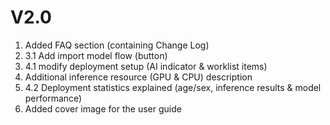 # V2.0

1. Added FAQ section (containing Change Log)
2. 3.1 Add import model flow (button)
3. 4.1 modify deployment setup (AI indicator & worklist items)
4. Additional inference resource (GPU & CPU) description
5. 4.2 Deployment statistics explained (age/sex, inference results & model performance)
6. Added cover image for the user guide
